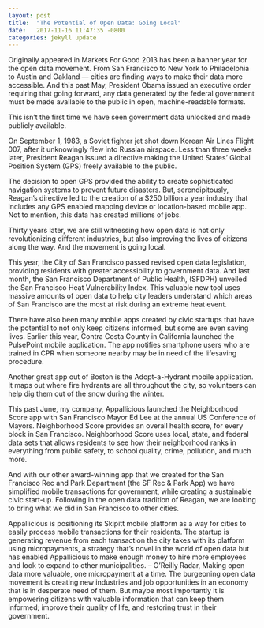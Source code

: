 ```yaml
---
layout: post
title:  "The Potential of Open Data: Going Local"
date:   2017-11-16 11:47:35 -0800
categories: jekyll update
---
```

Originally appeared in Markets For Good
2013 has been a banner year for the open data movement. From San Francisco to New York to Philadelphia to Austin and Oakland — cities are finding ways to make their data more accessible. And this past May, President Obama issued an executive order requiring that going forward, any data generated by the federal government must be made available to the public in open, machine-readable formats.

This isn’t the first time we have seen government data unlocked and made publicly available.

On September 1, 1983, a Soviet fighter jet shot down Korean Air Lines Flight 007, after it unknowingly flew into Russian airspace. Less than three weeks later, President Reagan issued a directive making the United States’ Global Position System (GPS) freely available to the public.

The decision to open GPS provided the ability to create sophisticated navigation systems to prevent future disasters. But, serendipitously, Reagan’s directive led to the creation of a $250 billion a year industry that includes any GPS enabled mapping device or location-based mobile app. Not to mention, this data has created millions of jobs.

Thirty years later, we are still witnessing how open data is not only revolutionizing different industries, but also improving the lives of citizens along the way. And the movement is going local.

This year, the City of San Francisco passed revised open data legislation, providing residents with greater accessibility to government data. And last month, the San Francisco Department of Public Health, (SFDPH) unveiled the San Francisco Heat Vulnerability Index. This valuable new tool uses massive amounts of open data to help city leaders understand which areas of San Francisco are the most at risk during an extreme heat event.

There have also been many mobile apps created by civic startups that have the potential to not only keep citizens informed, but some are even saving lives. Earlier this year, Contra Costa County in California launched the PulsePoint mobile application. The app notifies smartphone users who are trained in CPR when someone nearby may be in need of the lifesaving procedure.

Another great app out of Boston is the Adopt-a-Hydrant mobile application. It maps out where fire hydrants are all throughout the city, so volunteers can help dig them out of the snow during the winter.

This past June, my company, Appallicious launched the Neighborhood Score app with San Francisco Mayor Ed Lee at the annual US Conference of Mayors. Neighborhood Score provides an overall health score, for every block in San Francisco. Neighborhood Score uses local, state, and federal data sets that allows residents to see how their neighborhood ranks in everything from public safety, to school quality, crime, pollution, and much more.

And with our other award-winning app that we created for the San Francisco Rec and Park Department (the SF Rec & Park App) we have simplified mobile transactions for government, while creating a sustainable civic start-up. Following in the open data tradition of Reagan, we are looking to bring what we did in San Francisco to other cities.

Appallicious is positioning its Skipitt mobile platform as a way for cities to easily process mobile transactions for their residents. The startup is generating revenue from each transaction the city takes with its platform using micropayments, a strategy that’s novel in the world of open data but has enabled Appallicious to make enough money to hire more employees and look to expand to other municipalities. – O’Reilly Radar, Making open data more valuable, one micropayment at a time.
The burgeoning open data movement is creating new industries and job opportunities in an economy that is in desperate need of them. But maybe most importantly it is empowering citizens with valuable information that can keep them informed; improve their quality of life, and restoring trust in their government.
